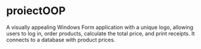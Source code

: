 # proiectOOP
A visually appealing Windows Form application with a unique logo, allowing users to log in, order products, calculate the total price, and print receipts. It connects to a database with product prices.

